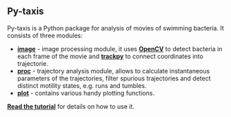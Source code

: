 ## Py-taxis
Py-taxis is a Python package for analysis of movies of swimming bacteria.
It consists of three modules:
* [**image**](/py-taxis/image.py) - image processing module, it uses [**OpenCV**](https://opencv.org/) to detect bacteria in each frame of the movie and [**trackpy**](https://github.com/soft-matter/trackpy) to connect coordinates into trajectorie.
* [**proc**](/py-taxis/proc.py) - trajectory analysis module, allows to calculate instantaneous parameters of the trajectories, filter spurious trajectories and detect distinct motility states, e.g. runs and tumbles.
* [**plot**](/py-taxis/plot.py) - contains various handy plotting functions.

[**Read the tutorial**](/examples/Full_walkthrough.ipynb) for details on how to use it.
